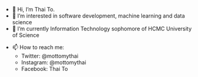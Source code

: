 - 👋 Hi, I’m Thai To.
- 👀 I’m interested in software development, machine learning and data science
- 🌱 I’m currently Information Technology sophomore of HCMC University of Science
<!-- 💞️ I’m looking to collaborate on ...--->
- 📫 How to reach me:
  + Twitter: @mottomythai
  + Instagram: @mottomythai
  + Facebook: Thai To

<!---
mottomythai/mottomythai is a ✨ special ✨ repository because its `README.md` (this file) appears on your GitHub profile.
You can click the Preview link to take a look at your changes.
--->
